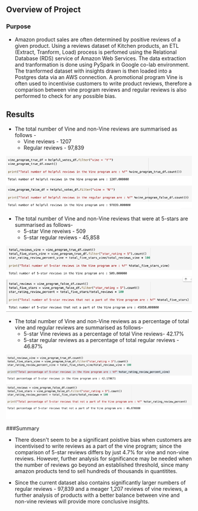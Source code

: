 ## Overview of Project

### Purpose

* Amazon product sales are often determined by positive reviews of a given product. Using a reviews dataset of Kitchen products, an ETL (Extract, Tranform, Load) process is perfomed using the Relational Database (RDS) service of Amazon Web Services. 
The data extraction and tranformation is done using PySpark in Google co-lab environment. The tranformed dataset with insights drawn is then loaded into a Postgres data via an AWS connection.
A promotional program Vine is often used to incentivise customers to write product reviews, therefore a comparison between vine program reviews and regular reviews is also performed to check for any possible bias.


## Results

* The total number of Vine and non-Vine reviews are summarised as follows -
    * Vine reviews - 1207
    * Regular reviews - 97,839

![total-reviews](https://github.com/divitaN-dev/Amazon_reviews_etl/blob/main/img/total_reviews.png)


* The total number of Vine and non-Vine reviews that were at 5-stars are summarised as follows- 
    * 5-star Vine reveiws - 509
    * 5-star regular reviews - 45,858

![5-star-reviews](https://github.com/divitaN-dev/Amazon_reviews_etl/blob/main/img/total-5-stars.png)

* The total number of Vine and non-Vine reviews as a percentage of total vine and regular reviews are summarised as follows- 
    * 5-star Vine reviews as a percentage of total Vine reviews- 42.17%
    * 5-star regular reviews as a percentage of total regular reviews - 46.87%
    
![vine-reviews-percent](https://github.com/divitaN-dev/Amazon_reviews_etl/blob/main/img/reviews-percent.png)


###Summary

* There doesn't seem to be a significant poistive bias when customers are incentivised to write reviews as a part of the vine program; since the comparison of 5-star reviews differs by just 4.7% for vine and non-vine reviews.
However, further analysis for significance may be needed when the number of reviews go beyond an established threshold, since many amazon products tend to sell hundreds of thousands in quantitites.

* Since the current dataset also contains significantly larger numbers of regular reviews - 97,839 and a meager 1,207 reviews of vine reviews, a further analysis of products with a better balance between vine and non-vine reviews will provide more conclusive insights.

